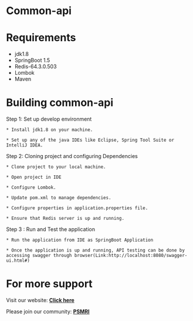 # Common-api




# Requirements

* jdk1.8
* SpringBoot 1.5
* Redis-64.3.0.503
* Lombok
* Maven

# Building common-api
Step 1: Set up develop environment

    * Install jdk1.8 on your machine.
    
    * Set up any of the java IDEs like Eclipse, Spring Tool Suite or IntelliJ IDEA.
        
       
 Step 2: Cloning project and configuring Dependencies
  
    * Clone project to your local machine.
    
    * Open project in IDE
    
    * Configure Lombok.
    
    * Update pom.xml to manage dependencies.
     
    * Configure properties in application.properties file. 
    
    * Ensure that Redis server is up and running.

Step 3 : Run and Test the application
    
    * Run the application from IDE as SpringBoot Application
    
    * Once the application is up and running, API testing can be done by accessing swagger through browser(Link:http://localhost:8080/swagger-ui.html#)

# For more support
Visit our website: [**Click here**]()

Please join our community: [**PSMRI**](https://github.com/PSMRI)
